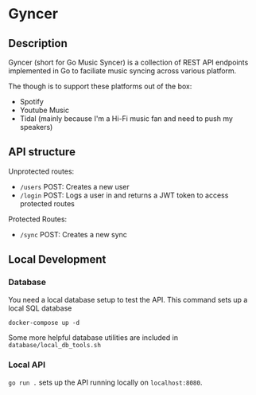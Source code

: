 # Gyncer

## Description

Gyncer (short for Go Music Syncer) is a collection of REST API endpoints implemented in Go to faciliate music syncing across various platform.

The though is to support these platforms out of the box:
* Spotify
* Youtube Music
* Tidal (mainly because I'm a Hi-Fi music fan and need to push my speakers)

## API structure

Unprotected routes:
- `/users` POST: Creates a new user
- `/login` POST: Logs a user in and returns a JWT token to access protected routes

Protected Routes:
- `/sync` POST: Creates a new sync


## Local Development

### Database

You need a local database setup to test the API. This command sets up a local SQL database

```
docker-compose up -d
```

Some more helpful database utilities are included in `database/local_db_tools.sh`

### Local API

`go run .` sets up the API running locally on `localhost:8080`.
